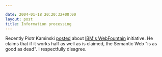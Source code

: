 ```yaml
---

date: 2004-01-18 20:20:32+00:00
layout: post
title: Information processing
---
```


Recently Piotr Kaminski [posted](http://www.ideanest.com/blog/item/16) about [IBM's WebFountain](http://www.spectrum.ieee.org/WEBONLY/publicfeature/jan04/0104comp1.html) initiative.  He claims that if it works half as well as is claimed, the Semantic Web "is as good as dead".  I respectfully disagree.
